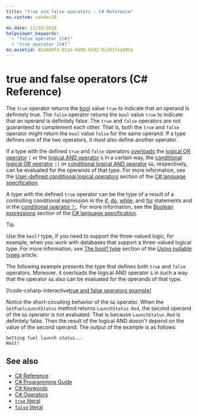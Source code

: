 ```yaml
---
title: "true and false operators - C# Reference"
ms.custom: seodec18

ms.date: 12/10/2018
helpviewer_keywords: 
  - "false operator [C#]"
  - "true operator [C#]"
ms.assetid: 81a888fd-011e-4589-b242-6c261fea505e
---
```

# true and false operators (C# Reference)

The `true` operator returns the [bool](bool.md) value `true` to indicate that an operand is definitely true. The `false` operator returns the `bool` value `true` to indicate that an operand is definitely false. The `true` and `false` operators are not guaranteed to complement each other. That is, both the `true` and `false` operator might return the `bool` value `false` for the same operand. If a type defines one of the two operators, it must also define another operator.

If a type with the defined `true` and `false` operators [overloads](operator.md) the [logical OR operator](../operators/or-operator.md) `|` or the [logical AND operator](../operators/and-operator.md) `&` in a certain way, the [conditional logical OR operator](../operators/conditional-or-operator.md) `||` or [conditional logical AND operator](../operators/conditional-and-operator.md) `&&`, respectively, can be evaluated for the operands of that type. For more information, see the [User-defined conditional logical operators](~/_csharplang/spec/expressions.md#user-defined-conditional-logical-operators) section of the [C# language specification](../language-specification/index.md).

A type with the defined `true` operator can be the type of a result of a controlling conditional expression in the [if](if-else.md), [do](do.md), [while](while.md), and [for](for.md) statements and in the [conditional operator `?:`](../operators/conditional-operator.md). For more information, see the [Boolean expressions](~/_csharplang/spec/expressions.md#boolean-expressions) section of the [C# language specification](../language-specification/index.md).

> [!TIP]
> Use the `bool?` type, if you need to support the three-valued logic, for example, when you work with databases that support a three-valued logical type. For more information, see [The bool? type](../../programming-guide/nullable-types/using-nullable-types.md#the-bool-type) section of the [Using nullable types](../../programming-guide/nullable-types/using-nullable-types.md) article.

The following example presents the type that defines both `true` and `false` operators. Moreover, it overloads the logical AND operator `&` in such a way that the operator `&&` also can be evaluated for the operands of that type.

[!code-csharp-interactive[true and false operators example](~/samples/snippets/csharp/keywords/TrueFalseOperatorsExample.cs)]

Notice the short-circuiting behavior of the `&&` operator. When the `GetFuelLaunchStatus` method returns `LaunchStatus.Red`, the second operand of the `&&` operator is not evaluated. That is because `LaunchStatus.Red` is definitely false. Then the result of the logical AND doesn't depend on the value of the second operand. The output of the example is as follows:

```console
Getting fuel launch status...
Wait!
```

## See also

- [C# Reference](../index.md)
- [C# Programming Guide](../../programming-guide/index.md)
- [C# Keywords](index.md)
- [C# Operators](../operators/index.md)
- [`true` literal](true-literal.md)
- [`false` literal](false-literal.md)